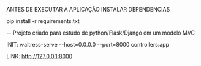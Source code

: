ANTES DE EXECUTAR A APLICAÇÃO INSTALAR DEPENDENCIAS

pip install -r requirements.txt

-- Projeto criado para estudo de python/Flask/Django em um modelo MVC

INIT: waitress-serve --host=0.0.0.0 --port=8000 controllers:app

LINK: http://127.0.0.1:8000